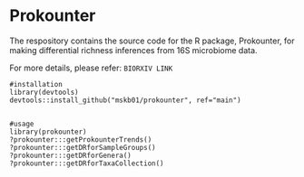 # Prokounter
The respository contains the source code for the R package, Prokounter, for making differential richness inferences from 16S microbiome data. 

For more details, please refer: `BIORXIV LINK`

```{r}
#installation
library(devtools)
devtools::install_github("mskb01/prokounter", ref="main") 


#usage
library(prokounter)
?prokounter:::getProkounterTrends()
?prokounter:::getDRforSampleGroups()
?prokounter:::getDRforGenera()
?prokounter:::getDRforTaxaCollection()
```
